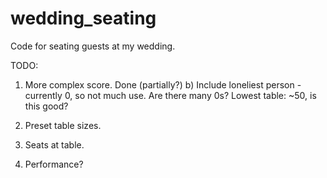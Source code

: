 # wedding_seating
Code for seating guests at my wedding.

TODO:

1) More complex score. Done (partially?)
b) Include loneliest person - currently 0, so not much use. Are there many 0s? Lowest table: ~50, is this good?

2) Preset table sizes.

3) Seats at table.

4) Performance?
